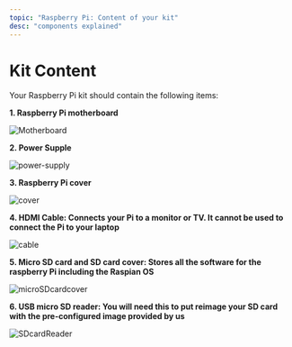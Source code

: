 ```yaml
---
topic: "Raspberry Pi: Content of your kit"
desc: "components explained"
---
```



# Kit Content

Your Raspberry Pi kit should contain the following items:

**1. Raspberry Pi motherboard**

![Motherboard](/topics/Rpi/Pimotherboard.png)




**2. Power Supple**

![power-supply](/topics/Rpi/powerSupply.png)

**3. Raspberry Pi cover**

![cover](/topics/Rpi/cover.png)

**4. HDMI Cable: Connects your Pi to a monitor or TV. It cannot be used to connect the Pi to your laptop**

![cable](/topics/Rpi/hdmiCable.png)


**5. Micro SD card and SD card cover: Stores all the software for the raspberry Pi including the Raspian OS**

![microSDcardcover](/topics/Rpi/microSDcardcover.png)

**6. USB micro SD reader: You will need this to put reimage your SD card with the pre-configured image provided by us**

![SDcardReader](/topics/Rpi/microSDcardUSBReader.png)
